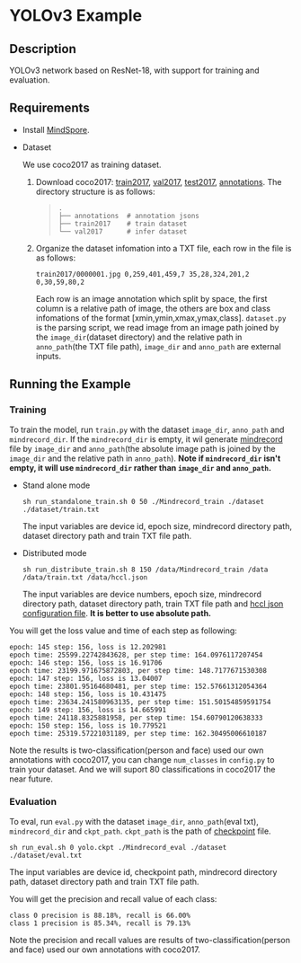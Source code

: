 # YOLOv3 Example

## Description

YOLOv3 network based on ResNet-18, with support for training and evaluation.

## Requirements

- Install [MindSpore](https://www.mindspore.cn/install/en).

- Dataset

    We use coco2017 as training dataset.

    1. Download coco2017: [train2017](http://images.cocodataset.org/zips/train2017.zip), [val2017](http://images.cocodataset.org/zips/val2017.zip), [test2017](http://images.cocodataset.org/zips/test2017.zip), [annotations](http://images.cocodataset.org/annotations/annotations_trainval2017.zip). The directory structure is as follows:
        > ```
        > .
        > ├── annotations  # annotation jsons
        > ├── train2017    # train dataset
        > └── val2017      # infer dataset
        > ```

    2. Organize the dataset infomation into a TXT file, each row in the file is as follows:

        ```
        train2017/0000001.jpg 0,259,401,459,7 35,28,324,201,2 0,30,59,80,2
        ```

        Each row is an image annotation which split by space, the first column is a relative path of image, the others are box and class infomations of the format [xmin,ymin,xmax,ymax,class]. `dataset.py` is the parsing script, we read image from an image path joined by the `image_dir`(dataset directory) and the relative path in `anno_path`(the TXT file path), `image_dir` and `anno_path` are external inputs.


## Running the Example

### Training

To train the model, run `train.py` with the dataset `image_dir`, `anno_path` and `mindrecord_dir`. If the `mindrecord_dir` is empty, it wil generate [mindrecord](https://www.mindspore.cn/tutorial/en/master/use/data_preparation/converting_datasets.html) file by `image_dir` and `anno_path`(the absolute image path is joined by the `image_dir` and the relative path in `anno_path`). **Note if `mindrecord_dir` isn't empty, it will use `mindrecord_dir` rather than `image_dir` and `anno_path`.**

- Stand alone mode

    ```
    sh run_standalone_train.sh 0 50 ./Mindrecord_train ./dataset ./dataset/train.txt

    ```

    The input variables are device id, epoch size, mindrecord directory path, dataset directory path and train TXT file path.


- Distributed mode

    ```
    sh run_distribute_train.sh 8 150 /data/Mindrecord_train /data /data/train.txt /data/hccl.json
    ```

    The input variables are device numbers, epoch size, mindrecord directory path, dataset directory path, train TXT file path and [hccl json configuration file](https://www.mindspore.cn/tutorial/en/master/advanced_use/distributed_training.html). **It is better to use absolute path.**

You will get the loss value and time of each step as following:

```
epoch: 145 step: 156, loss is 12.202981
epoch time: 25599.22742843628, per step time: 164.0976117207454
epoch: 146 step: 156, loss is 16.91706
epoch time: 23199.971675872803, per step time: 148.7177671530308
epoch: 147 step: 156, loss is 13.04007
epoch time: 23801.95164680481, per step time: 152.57661312054364
epoch: 148 step: 156, loss is 10.431475
epoch time: 23634.241580963135, per step time: 151.50154859591754
epoch: 149 step: 156, loss is 14.665991
epoch time: 24118.8325881958, per step time: 154.60790120638333 
epoch: 150 step: 156, loss is 10.779521
epoch time: 25319.57221031189, per step time: 162.30495006610187
```

Note the results is two-classification(person and face) used our own annotations with coco2017, you can change `num_classes` in `config.py` to train your dataset. And we will suport 80 classifications in coco2017 the near future.

### Evaluation

To eval, run `eval.py` with the dataset `image_dir`, `anno_path`(eval txt), `mindrecord_dir` and `ckpt_path`. `ckpt_path` is the path of [checkpoint](https://www.mindspore.cn/tutorial/en/master/use/saving_and_loading_model_parameters.html) file.

```
sh run_eval.sh 0 yolo.ckpt ./Mindrecord_eval ./dataset ./dataset/eval.txt
```

The input variables are device id, checkpoint path, mindrecord directory path, dataset directory path and train TXT file path.

You will get the precision and recall value of each class:

```
class 0 precision is 88.18%, recall is 66.00%
class 1 precision is 85.34%, recall is 79.13%
```

Note the precision and recall values are results of two-classification(person and face) used our own annotations with coco2017.



